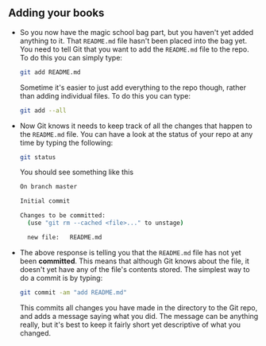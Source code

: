 ## Adding your books

- So you now have the magic school bag part, but you haven't yet added anything to it. That `README.md` file hasn't been placed into the bag yet. You need to tell Git that you want to add the `README.md` file to the repo. To do this you can simply type:

  ```bash
  git add README.md
  ```

  Sometime it's easier to just add everything to the repo though, rather than adding individual files. To do this you can type:

  ```bash
  git add --all
  ```

- Now Git knows it needs to keep track of all the changes that happen to the `README.md` file. You can have a look at the status of your repo at any time by typing the following:

  ```bash
  git status
  ```

  You should see something like this

  ```bash
  On branch master

  Initial commit

  Changes to be committed:
    (use "git rm --cached <file>..." to unstage)

  	new file:   README.md
  ```

- The above response is telling you that the `README.md` file has not yet been **committed**. This means that although Git knows about the file, it doesn't yet have any of the file's contents stored. The simplest way to do a commit is by typing:

  ```bash
  git commit -am "add README.md"
  ```

  This commits all changes you have made in the directory to the Git repo, and adds a message saying what you did. The message can be anything really, but it's best to keep it fairly short yet descriptive of what you changed.
